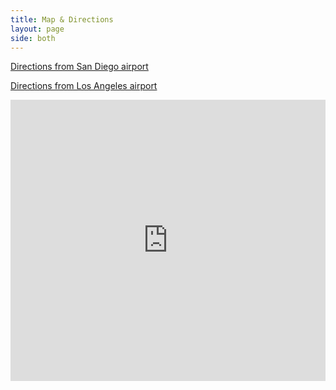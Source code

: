 ```yaml
---
title: Map & Directions
layout: page
side: both
---
```


[Directions from San Diego airport](http://maps.google.com/maps?daddr=944+Camino+Del+Mar,+Del+Mar,+CA+92014+(Les+Artistes+Inn+of+Del+Mar)&geocode=Cfk1bB1UlCFcFXnW9gEdNLIC-SHczBZj2AZSXg&dirflg=&saddr=San+Dego+Airport&f=d&hl=en&sll=32.954971,-117.263775&sspn=0.004303,0.006909&cid=6796502314100640988&ie=UTF8&z=11)

[Directions from Los Angeles airport](http://maps.google.com/maps?f=d&source=s_d&saddr=Los+Angeles+Airport&daddr=944+Camino+Del+Mar,+Del+Mar,+CA+92014+(Les+Artistes+Inn+of+Del+Mar)&hl=en&geocode=%3BFXnW9gEdNLIC-SHczBZj2AZSXg&mra=ls&sll=32.83979,-117.21476&sspn=0.275764,0.4422&ie=UTF8&z=9)

<iframe width="100%" height="450" frameborder="0" scrolling="no" marginheight="0" marginwidth="0" src="http://maps.google.com/maps?f=q&amp;source=s_q&amp;hl=en&amp;geocode=&amp;q=944+Camino+Del+Mar&amp;sll=32.95398,-117.263818&amp;sspn=0.006689,0.009656&amp;ie=UTF8&amp;ll=32.964675,-117.259655&amp;spn=0.034566,0.054932&amp;z=14&amp;iwloc=A&amp;output=embed"></iframe>
